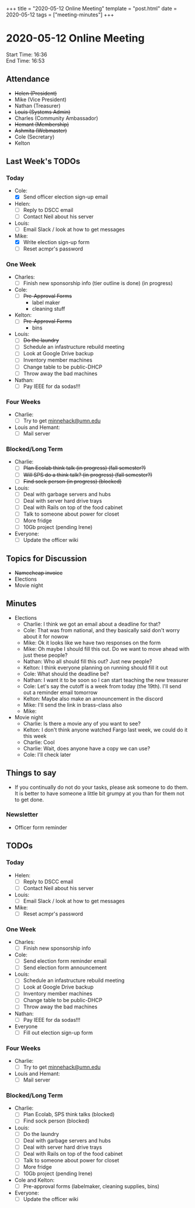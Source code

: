+++
title = "2020-05-12 Online Meeting"
template = "post.html"
date = 2020-05-12
tags = ["meeting-minutes"]
+++
# 2020-05-12 Online Meeting

Start Time: 16:36  
End Time:   16:53  

## Attendance
- ~~Helen      (President)~~
- Mike       (Vice President)
- Nathan     (Treasurer)
- ~~Louis      (Systems Admin)~~
- Charles    (Community Ambassador)
- ~~Hemant     (Membership)~~
- ~~Ashmita    (Webmaster)~~
- Cole       (Secretary)
- Kelton

## Last Week's TODOs
### Today
- Cole:
  - [x] Send officer election sign-up email
- Helen:
  - [ ] Reply to DSCC email
  - [ ] Contact Neil about his server
- Louis:
  - [ ] Email Slack / look at how to get messages
- Mike:
  - [x] Write election sign-up form
  - [ ] Reset acmpr's password
### One Week
- Charles:
  - [ ] Finish new sponsorship info (tier outline is done) (in progress)
- Cole:
  - [ ] ~~Pre-Approval Forms~~
    - label maker
    - cleaning stuff
- Kelton:
  - [ ] ~~Pre-Approval Forms~~
    - bins
- Louis:
  - [ ] ~~Do the laundry~~
  - [ ] Schedule an infastructure rebuild meeting
  - [ ] Look at Google Drive backup
  - [ ] Inventory member machines
  - [ ] Change table to be public-DHCP
  - [ ] Throw away the bad machines
- Nathan:
  - [ ] Pay IEEE for da sodas!!!
### Four Weeks
- Charlie:
  - [ ] Try to get minnehack@umn.edu
- Louis and Hemant:
  - [ ] Mail server
### Blocked/Long Term
- Charlie:
  - [ ] ~~Plan Ecolab think talk (in progress) (fall semester?)~~
  - [ ] ~~Will SPS do a think talk? (in progress) (fall semester?)~~
  - [ ] ~~Find sock person (in progress) (blocked)~~
- Louis:
  - [ ] Deal with garbage servers and hubs
  - [ ] Deal with server hard drive trays
  - [ ] Deal with Rails on top of the food cabinet
  - [ ] Talk to someone about power for closet
  - [ ] More fridge
  - [ ] 10Gb project (pending Irene)
- Everyone:
  - [ ] Update the officer wiki

## Topics for Discussion
- ~~Namecheap invoice~~
- Elections
- Movie night

## Minutes
- Elections
  - Charlie: I think we got an email about a deadline for that?
  - Cole: That was from national, and they basically said don't worry about it for nowow
  - Mike: Ok it looks like we have two responses on the form
  - Mike: Oh maybe I should fill this out. Do we want to move ahead with just these people?
  - Nathan: Who all should fill this out? Just new people?
  - Kelton: I think everyone planning on running should fill it out
  - Cole: What should the deadline be?
  - Nathan: I want it to be soon so I can start teaching the new treasurer
  - Cole: Let's say the cutoff is a week from today (the 19th). I'll send out a reminder email tomorrow
  - Kelton: Maybe also make an announcement in the discord
  - Mike: I'll send the link in brass-class also
  - Mike:
- Movie night
  - Charlie: Is there a movie any of you want to see?
  - Kelton: I don't think anyone watched Fargo last week, we could do it this week
  - Charlie: Cool
  - Charlie: Wait, does anyone have a copy we can use?
  - Cole: I'll check later

## Things to say
- If you continually do not do your tasks, please ask someone to do them. It is better to have someone a little bit grumpy at you than for them not to get done.

### Newsletter
- Officer form reminder

## TODOs
### Today
- Helen:
  - [ ] Reply to DSCC email
  - [ ] Contact Neil about his server
- Louis:
  - [ ] Email Slack / look at how to get messages
- Mike:
  - [ ] Reset acmpr's password
### One Week
- Charles:
  - [ ] Finish new sponsorship info
- Cole:
  - [ ] Send election form reminder email
  - [ ] Send election form announcement
- Louis:
  - [ ] Schedule an infastructure rebuild meeting
  - [ ] Look at Google Drive backup
  - [ ] Inventory member machines
  - [ ] Change table to be public-DHCP
  - [ ] Throw away the bad machines
- Nathan:
  - [ ] Pay IEEE for da sodas!!!
- Everyone
  - [ ] Fill out election sign-up form
### Four Weeks
- Charlie:
  - [ ] Try to get minnehack@umn.edu
- Louis and Hemant:
  - [ ] Mail server
### Blocked/Long Term
- Charlie:
  - [ ] Plan Ecolab, SPS think talks (blocked)
  - [ ] Find sock person (blocked)
- Louis:
  - [ ] Do the laundry
  - [ ] Deal with garbage servers and hubs
  - [ ] Deal with server hard drive trays
  - [ ] Deal with Rails on top of the food cabinet
  - [ ] Talk to someone about power for closet
  - [ ] More fridge
  - [ ] 10Gb project (pending Irene)
- Cole and Kelton:
  - [ ] Pre-approval forms (labelmaker, cleaning supplies, bins) 
- Everyone:
  - [ ] Update the officer wiki
